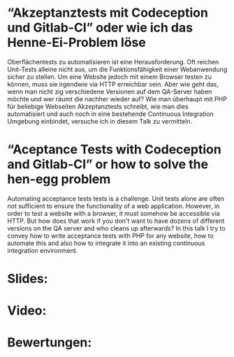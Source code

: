 “Akzeptanztests mit Codeception und Gitlab-CI” oder wie ich das Henne-Ei-Problem löse
==============

Oberflächentests zu automatisieren ist eine Herausforderung. Oft reichen Unit-Tests alleine nicht aus, um die Funktionsfähigkeit einer Webanwendung sicher zu stellen. Um eine Website jedoch mit einem Browser testen zu können, muss sie irgendwie via HTTP erreichbar sein. Aber wie geht das, wenn man nicht zig verschiedene Versionen auf dem QA-Server haben möchte und wer räumt die nachher wieder auf? 
Wie man überhaupt mit PHP für beliebige Webseiten Akzeptanztests schreibt, wie man dies automatisiert und auch noch in eine bestehende Continuous Integration Umgebung einbindet, versuche ich in diesem Talk zu vermitteln.

“Aceptance Tests with Codeception and Gitlab-CI” or how to solve the hen-egg problem
=================

Automating acceptance tests tests is a challenge. Unit tests alone are often not sufficient to ensure the functionality of a web application. However, in order to test a website with a browser, it must somehow be accessible via HTTP. But how does that work if you don't want to have dozens of different versions on the QA server and who cleans up afterwards?
In this talk I try to convey how to write acceptance tests with PHP for any website, how to automate this and also how to integrate it into an existing continuous integration environment.

Slides:
=======

Video:
======

Bewertungen:
============
